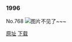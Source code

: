 ### 1996
No.768
![图片不见了~~~](https://imgs.xkcd.com/comics/1996.png)

[原址](https://xkcd.com//768) [下载](https://imgs.xkcd.com/comics/1996.png)

